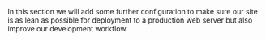 In this section we will add some further configuration to make sure our site is as lean as possible for deployment to a production web server but also improve our development workflow.
